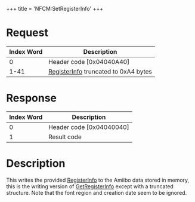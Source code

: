 +++
title = 'NFCM:SetRegisterInfo'
+++

# Request

| Index Word | Description                                                                  |
|------------|------------------------------------------------------------------------------|
| 0          | Header code \[0x04040A40\]                                                   |
| 1-41       | [RegisterInfo](NFC_Services#RegisterInfo "wikilink") truncated to 0xA4 bytes |

# Response

| Index Word | Description                |
|------------|----------------------------|
| 0          | Header code \[0x04040040\] |
| 1          | Result code                |

# Description

This writes the provided
[RegisterInfo](NFC_Services#RegisterInfo "wikilink") to the Amiibo data
stored in memory, this is the writing version of
[GetRegisterInfo](NFC:GetRegisterInfo "wikilink") except with a
truncated structure. Note that the font region and creation date seem to
be ignored.